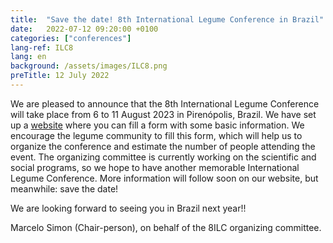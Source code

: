 ```yaml
---
title:  "Save the date! 8th International Legume Conference in Brazil"
date:   2022-07-12 09:20:00 +0100
categories: ["conferences"]
lang-ref: ILC8
lang: en
background: /assets/images/ILC8.png
preTitle: 12 July 2022
---
```


We are pleased to announce that the 8th International Legume Conference will take place from 6 to 11 August 2023 in Pirenópolis, Brazil. We have set up a [website](https://www.8ilc.com/) where you can fill a form with some basic information. We encourage the legume community to fill this form, which will help us to organize the conference and estimate the number of people attending the event. The organizing committee is currently working on the scientific and social programs, so we hope to have another memorable International Legume Conference. More information will follow soon on our website, but meanwhile: save the date!
 
We are looking forward to seeing you in Brazil next year!!
 
Marcelo Simon (Chair-person), on behalf of the 8ILC organizing committee.

